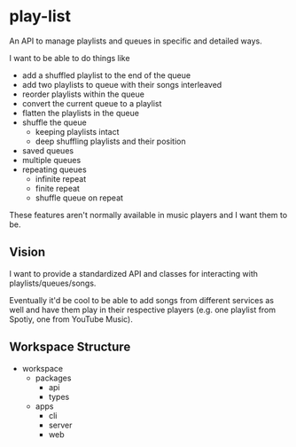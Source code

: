 # play-list

An API to manage playlists and queues in specific and detailed ways. 

I want to be able to do things like 
  - add a shuffled playlist to the end of the queue
  - add two playlists to queue with their songs interleaved
  - reorder playlists within the queue
  - convert the current queue to a playlist
  - flatten the playlists in the queue
  - shuffle the queue
    - keeping playlists intact
    - deep shuffling playlists and their position
  - saved queues
  - multiple queues
  - repeating queues
    - infinite repeat
    - finite repeat
    - shuffle queue on repeat

These features aren't normally available in music players and I want them to be.

## Vision

I want to provide a standardized API and classes for interacting with playlists/queues/songs.

Eventually it'd be cool to be able to add songs from different services as well and have them play in their respective players (e.g. one playlist from Spotiy, one from YouTube Music).

## Workspace Structure

- workspace
  - packages
    - api
    - types
  - apps
    - cli
    - server
    - web
